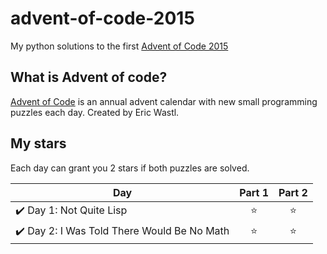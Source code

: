 # advent-of-code-2015
My python solutions to the first [Advent of Code 2015](https://adventofcode.com/2015)

## What is Advent of code?
[Advent of Code](https://adventofcode.com/) is an annual advent calendar with new small programming puzzles each day. Created by Eric Wastl.

## My stars
Each day can grant you 2 stars if both puzzles are solved. 

| Day | Part 1 | Part 2 |
|---|:----:|:---:|
|✔️ Day 1: Not Quite Lisp | ⭐️ | ⭐️ |
|✔️ Day 2: I Was Told There Would Be No Math | ⭐️ | ⭐️ |

